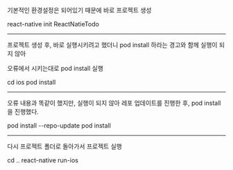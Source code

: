 기본적인 환경설정은 되어있기 때문에 바로 프로젝트 생성

react-native init ReactNatieTodo

---

프로젝트 생성 후, 바로 실행시키려고 했더니 pod install 하라는 경고와 함께 실행이 되지 않아

오류에서 시키는대로 pod install 실행

cd ios
pod install

---

오류 내용과 똑같이 했지만, 실행이 되지 않아 레포 업데이트를 진행한 후, pod install 을 진행했다.

pod install --repo-update
pod install

---

다시 프로젝트 폴더로 돌아가서 프로젝트 실행

cd ..
react-native run-ios
